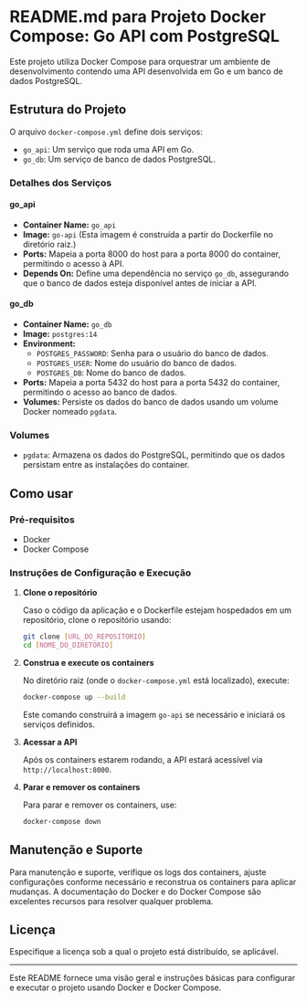 # README.md para Projeto Docker Compose: Go API com PostgreSQL

Este projeto utiliza Docker Compose para orquestrar um ambiente de desenvolvimento contendo uma API desenvolvida em Go e um banco de dados PostgreSQL.

## Estrutura do Projeto

O arquivo `docker-compose.yml` define dois serviços:

- `go_api`: Um serviço que roda uma API em Go.
- `go_db`: Um serviço de banco de dados PostgreSQL.

### Detalhes dos Serviços

#### go_api

- **Container Name:** `go_api`
- **Image:** `go-api` (Esta imagem é construída a partir do Dockerfile no diretório raiz.)
- **Ports:** Mapeia a porta 8000 do host para a porta 8000 do container, permitindo o acesso à API.
- **Depends On:** Define uma dependência no serviço `go_db`, assegurando que o banco de dados esteja disponível antes de iniciar a API.

#### go_db

- **Container Name:** `go_db`
- **Image:** `postgres:14`
- **Environment:**
  - `POSTGRES_PASSWORD`: Senha para o usuário do banco de dados.
  - `POSTGRES_USER`: Nome do usuário do banco de dados.
  - `POSTGRES_DB`: Nome do banco de dados.
- **Ports:** Mapeia a porta 5432 do host para a porta 5432 do container, permitindo o acesso ao banco de dados.
- **Volumes:** Persiste os dados do banco de dados usando um volume Docker nomeado `pgdata`.

### Volumes

- `pgdata`: Armazena os dados do PostgreSQL, permitindo que os dados persistam entre as instalações do container.

## Como usar

### Pré-requisitos

- Docker
- Docker Compose

### Instruções de Configuração e Execução

1. **Clone o repositório**

   Caso o código da aplicação e o Dockerfile estejam hospedados em um repositório, clone o repositório usando:

   ```bash
   git clone [URL_DO_REPOSITORIO]
   cd [NOME_DO_DIRETORIO]
   ```

2. **Construa e execute os containers**

   No diretório raiz (onde o `docker-compose.yml` está localizado), execute:

   ```bash
   docker-compose up --build
   ```

   Este comando construirá a imagem `go-api` se necessário e iniciará os serviços definidos.

3. **Acessar a API**

   Após os containers estarem rodando, a API estará acessível via `http://localhost:8000`.

4. **Parar e remover os containers**

   Para parar e remover os containers, use:

   ```bash
   docker-compose down
   ```

## Manutenção e Suporte

Para manutenção e suporte, verifique os logs dos containers, ajuste configurações conforme necessário e reconstrua os containers para aplicar mudanças. A documentação do Docker e do Docker Compose são excelentes recursos para resolver qualquer problema.

## Licença

Especifique a licença sob a qual o projeto está distribuído, se aplicável.

---

Este README fornece uma visão geral e instruções básicas para configurar e executar o projeto usando Docker e Docker Compose.